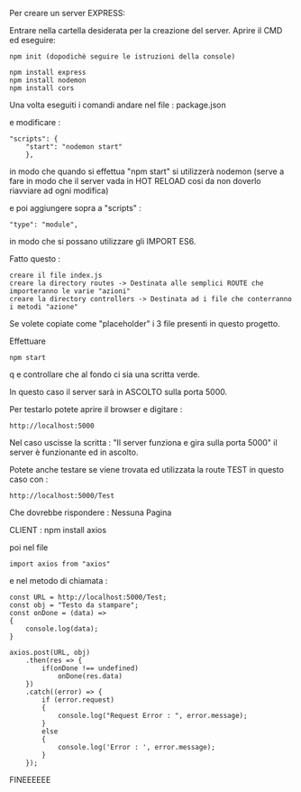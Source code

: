 Per creare un server EXPRESS:

Entrare nella cartella desiderata per la creazione del server.
Aprire il CMD ed eseguire:

    npm init (dopodichè seguire le istruzioni della console)

    npm install express
    npm install nodemon
    npm install cors

Una volta eseguiti i comandi andare nel file : package.json

e modificare : 

    "scripts": {
        "start": "nodemon start"
        },

in modo che quando si effettua "npm start" si utilizzerà nodemon (serve a fare in modo che il server vada in HOT RELOAD cosi da non doverlo riavviare ad ogni modifica)

e poi aggiungere sopra a "scripts" : 

    "type": "module",

in modo che si possano utilizzare gli IMPORT ES6.


Fatto questo :

    creare il file index.js
    creare la directory routes -> Destinata alle semplici ROUTE che importeranno le varie "azioni"
    creare la directory controllers -> Destinata ad i file che conterranno i metodi "azione"

Se volete copiate come "placeholder" i 3 file presenti in questo progetto.

Effettuare 

    npm start 
q
e controllare che al fondo ci sia una scritta verde.

In questo caso il server sarà in ASCOLTO sulla porta 5000.

Per testarlo potete aprire il browser e digitare : 

    http://localhost:5000

Nel caso uscisse la scritta : "Il server funziona e gira sulla porta 5000" 
il server è funzionante ed in ascolto.

Potete anche testare se viene trovata ed utilizzata la route TEST in questo caso con :

    http://localhost:5000/Test

Che dovrebbe rispondere : Nessuna Pagina





CLIENT : 
    npm install axios

poi nel file

    import axios from "axios"


e nel metodo di chiamata : 

    const URL = http://localhost:5000/Test;
    const obj = "Testo da stampare";
    const onDone = (data) => 
    {
        console.log(data);
    }
    
    axios.post(URL, obj)
        .then(res => {
            if(onDone !== undefined)
                onDone(res.data)
        })
        .catch((error) => {
            if (error.request) 
            {
                console.log("Request Error : ", error.message);
            } 
            else
            {
                console.log('Error : ', error.message);
            }
        });

FINEEEEEE
